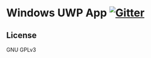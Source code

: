 # Windows UWP App [![Gitter](https://badges.gitter.im/dono-app/windows.svg)](https://gitter.im/dono-app/windows?utm_source=badge&utm_medium=badge&utm_campaign=pr-badge&utm_content=badge)

## License

GNU GPLv3
